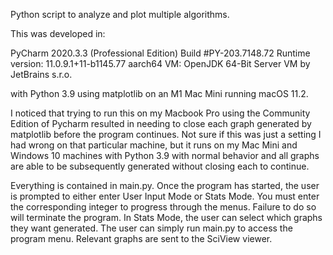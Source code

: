 Python script to analyze and plot multiple algorithms.

This was developed in: 

PyCharm 2020.3.3 (Professional Edition)
Build #PY-203.7148.72
Runtime version: 11.0.9.1+11-b1145.77 aarch64
VM: OpenJDK 64-Bit Server VM by JetBrains s.r.o.

with Python 3.9 using matplotlib on an M1 Mac Mini running macOS 11.2.

I noticed that trying to run this on my Macbook Pro using the Community Edition of Pycharm resulted in 
needing to close each graph generated by matplotlib before the program continues.  Not sure if this was just a setting I had wrong on 
that particular machine, but it runs on my Mac Mini and Windows 10 machines with Python 3.9 with normal behavior and all 
graphs are able to be subsequently generated without closing each to continue.

Everything is contained in main.py. 
Once the program has started, the user is prompted to either enter User Input Mode or Stats Mode.
You must enter the corresponding integer to progress through the menus. Failure to do so will terminate the program.
In Stats Mode, the user can select which graphs they want generated.
The user can simply run main.py to access the program menu. Relevant graphs are sent to the SciView viewer.